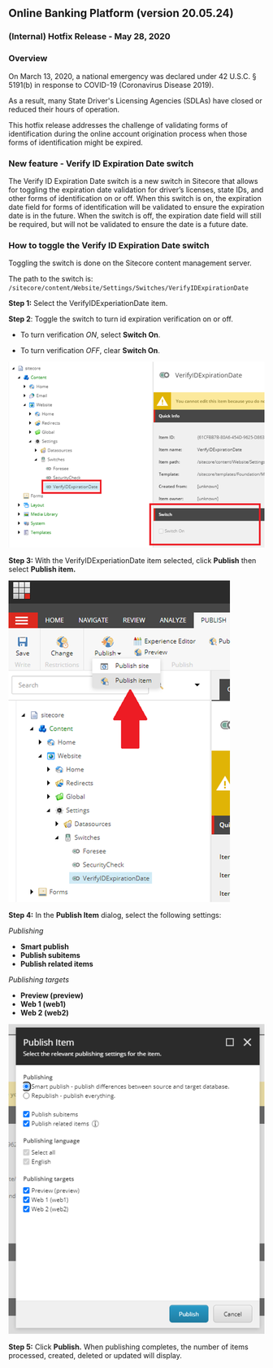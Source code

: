 ## Online Banking Platform (version 20.05.24)

### (Internal) Hotfix Release - May 28, 2020 

### Overview

On March 13, 2020, a national emergency was declared under 42 U.S.C. § 5191(b) in response to COVID-19 (Coronavirus Disease 2019). 

As a result, many State Driver's Licensing Agencies (SDLAs) have closed or reduced their hours of operation.

This hotfix release addresses the challenge of validating forms of identification during the online account origination process when those forms of identification might be expired. 

### New feature - Verify ID Expiration Date switch

The Verify ID Expiration Date switch is a new switch in Sitecore that allows for toggling the expiration date validation for driver’s licenses, state IDs, and other forms of identification on or off. When this switch is on, the expiration date field for forms of identification will be validated to ensure the expiration date is in the future. When the switch is off, the expiration date field will still be required, but will not be validated to ensure the date is a future date.

### How to toggle the Verify ID Expiration Date switch

Toggling the switch is done on the Sitecore content management server.

The path to the switch is: 
`/sitecore/content/Website/Settings/Switches/VerifyIDExpirationDate`

**Step 1:** Select the VerifyIDExperiationDate item.

**Step 2**: Toggle the switch to turn id expiration verification on or off.

- To turn verification *ON*, select **Switch On**. 

- To turn verification *OFF*, clear **Switch On**.

![Sitecore UI capture of the ID expire switch.](../images/release-notes/sitecore-expire-switch-toggle.png "ID Expire Switch")

**Step 3:** With the VerifyIDExperiationDate item selected, click **Publish** then select **Publish item.**

![Sitecore UI capture of the of the publish item menu option.](../images/release-notes/sitecore-select-publish-item.png "Publish Item")

**Step 4:**  In the **Publish Item** dialog, select the following settings: 

*Publishing*

- **Smart publish**
- **Publish subitems**
- **Publish related items**

*Publishing targets*

- **Preview (preview)**
- **Web 1 (web1)**
- **Web 2 (web2)**

![Sitecore UI capture of the of the publishing dialog.](../images/release-notes/sitecore-publish-dialog.png "Publishing Dialog")

**Step 5:** Click **Publish.** When publishing completes, the number of items processed, created, deleted or updated will display.

